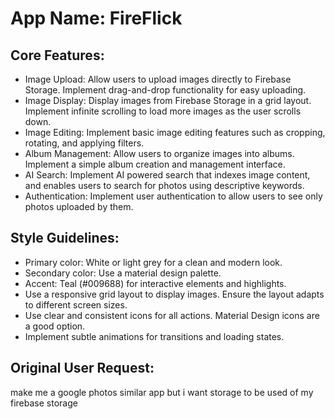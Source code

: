 # **App Name**: FireFlick

## Core Features:

- Image Upload: Allow users to upload images directly to Firebase Storage. Implement drag-and-drop functionality for easy uploading.
- Image Display: Display images from Firebase Storage in a grid layout. Implement infinite scrolling to load more images as the user scrolls down.
- Image Editing: Implement basic image editing features such as cropping, rotating, and applying filters.
- Album Management: Allow users to organize images into albums. Implement a simple album creation and management interface.
- AI Search: Implement AI powered search that indexes image content, and enables users to search for photos using descriptive keywords.
- Authentication: Implement user authentication to allow users to see only photos uploaded by them.

## Style Guidelines:

- Primary color: White or light grey for a clean and modern look.
- Secondary color: Use a material design palette.
- Accent: Teal (#009688) for interactive elements and highlights.
- Use a responsive grid layout to display images. Ensure the layout adapts to different screen sizes.
- Use clear and consistent icons for all actions. Material Design icons are a good option.
- Implement subtle animations for transitions and loading states.

## Original User Request:
make me a google photos similar app but i want storage to be used of my firebase storage
  